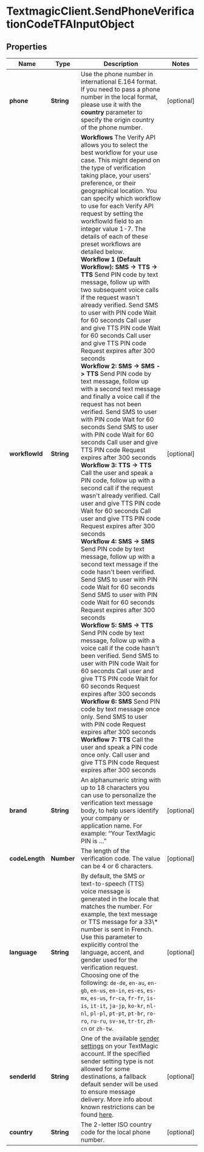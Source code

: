 # TextmagicClient.SendPhoneVerificationCodeTFAInputObject

## Properties
Name | Type | Description | Notes
------------ | ------------- | ------------- | -------------
**phone** | **String** | Use the phone number in international E.164 format. If you need to pass a phone number in the local format, please use it with the **country** parameter to specify the origin country of the phone number.  | [optional] 
**workflowId** | **String** | **Workflows**  The Verify API allows you to select the best workflow for your use case. This might depend on the type of verification taking place, your users' preference, or their geographical location. You can specify which workflow to use for each Verify API request by setting the workflowId field to an integer value 1-7. The details of each of these preset workflows are detailed below.  <br />  **Workflow 1 (Default Workflow): SMS -> TTS -> TTS**  Send PIN code by text message, follow up with two subsequent voice calls if the request wasn't already verified.  Send SMS to user with PIN code Wait for 60 seconds Call user and give TTS PIN code Wait for 60 seconds Call user and give TTS PIN code  Request expires after 300 seconds  <br />  **Workflow 2: SMS -> SMS -> TTS**   Send PIN code by text message, follow up with a second text message and finally a voice call if the request has not been verified.  Send SMS to user with PIN code Wait for 60 seconds Send SMS to user with PIN code Wait for 60 seconds Call user and give TTS PIN code  Request expires after 300 seconds  <br />  **Workflow 3: TTS -> TTS**  Call the user and speak a PIN code, follow up with a second call if the request wasn't already verified.  Call user and give TTS PIN code Wait for 60 seconds Call user and give TTS PIN code  Request expires after 300 seconds  <br />  **Workflow 4: SMS -> SMS**   Send PIN code by text message, follow up with a second text message if the code hasn't been verified.  Send SMS to user with PIN code Wait for 60 seconds Send SMS to user with PIN code Wait for 60 seconds  Request expires after 300 seconds  <br />  **Workflow 5: SMS -> TTS**   Send PIN code by text message, follow up with a voice call if the code hasn't been verified.  Send SMS to user with PIN code Wait for 60 seconds Call user and give TTS PIN code Wait for 60 seconds  Request expires after 300 seconds  <br />  **Workflow 6: SMS**   Send PIN code by text message once only.  Send SMS to user with PIN code Request expires after 300 seconds  <br />  **Workflow 7: TTS**  Call the user and speak a PIN code once only.  Call user and give TTS PIN code  Request expires after 300 seconds  | [optional] 
**brand** | **String** | An alphanumeric string with up to 18 characters you can use to personalize the verification text message body, to help users identify your company or application name. For example: “Your TextMagic PIN is …”  | [optional] 
**codeLength** | **Number** | The length of the verification code. The value can be 4 or 6 characters.  | [optional] 
**language** | **String** | By default, the SMS or text-to-speech (TTS) voice message is generated in the locale that matches the number. For example, the text message or TTS message for a 33\\* number is sent in French. Use this parameter to explicitly control the language, accent, and gender used for the verification request. Choosing one of the following: `de-de`, `en-au`, `en-gb`, `en-us`, `en-in`, `es-es`, `es-mx`, `es-us`, `fr-ca`, `fr-fr`, `is-is`, `it-it`, `ja-jp`, `ko-kr`, `nl-nl`, `pl-pl`, `pt-pt`, `pt-br`, `ro-ro`, `ru-ru`, `sv-se`, `tr-tr`, `zh-cn` or `zh-tw`.  | [optional] 
**senderId** | **String** | One of the available [sender settings](https://my.textmagic.com/online/reply-options/) on your TextMagic account. If the specified sender setting type is not allowed for some destinations, a fallback default sender will be used to ensure message delivery. More info about known restrictions can be found [here](https://support.textmagic.com/article/how-to-understand-sender-setting-restrictions/).  | [optional] 
**country** | **String** | The 2-letter ISO country code for the local phone number. | [optional] 


